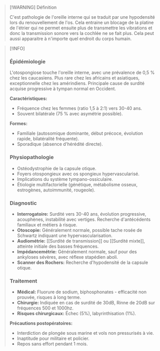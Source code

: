>[!WARNING] Définition
>
>C'est pathologie de l'oreille interne qui se traduit par une hypodensité lors du renouvellement de l'os. Cela entraine un blocage de la platine de l'étrier qui ne permet ensuite plus de transmettre les vibrations et donc la transmission sonore vers la cochlée ne se fait plus. Cela peut aussi apparaitre à n'importe quel endroit du corps humain.

>[!INFO]
>### **Épidémiologie**
>L'otospongiose touche l'oreille interne, avec une prévalence de 0,5 % chez les caucasiens. Plus rare chez les africains et asiatiques, exceptionnelle chez les amérindiens. Principale cause de surdité acquise progressive à tympan normal en Occident.
>
>**Caractéristiques:**
>- Fréquence chez les femmes (ratio 1,5 à 2:1) vers 30-40 ans.
>- Souvent bilatérale (75 % avec asymétrie possible).
>
>**Formes:**
>- Familiale (autosomique dominante, début précoce, évolution rapide, bilatéralité fréquente).
>- Sporadique (absence d'hérédité directe).
>
>### **Physiopathologie**
>- Ostéodystrophie de la capsule otique.
>- Foyers otospongieux avec os spongieux hypervascularisé.
>- Implications du système tympano-ossiculaire.
>- Étiologie multifactorielle (génétique, métabolisme osseux, estrogènes, autoimmunité, rougeole).
>
>### **Diagnostic**
>- **Interrogatoire:** Surdité vers 30-40 ans, évolution progressive, acouphènes, instabilité avec vertiges. Recherche d'antécédents familiaux et métiers à risque.
>- **Otoscopie:** Généralement normale, possible tache rosée de Schwartz indiquant une hypervascularisation.
>- **Audiométrie:** [[Surdité de transmission]] ou [[Surdité mixte]], atteinte initiale des basses fréquences.
>- **Impédancemétrie:** Généralement normale, sauf pour des ankyloses sévères, avec réflexe stapédien aboli.
>- **Scanner des Rochers:** Recherche d'hypodensité de la capsule otique.
>
>### **Traitement**
>- **Médical:** Fluorure de sodium, biphosphonates - efficacité non prouvée, risques à long terme.
>- **Chirurgie:** Indiquée en cas de surdité de 30dB, Rinne de 20dB sur fréquences 500 et 1000hz.
>- **Risques chirurgicaux:** Échec (5%), labyrinthisation (1%).
>
>**Précautions postopératoires:**
>- Interdiction de plongée sous marine et vols non pressurisés à vie.
>- Inaptitude pour militaire et policier.
>- Repos sans effort pendant 1 mois.
